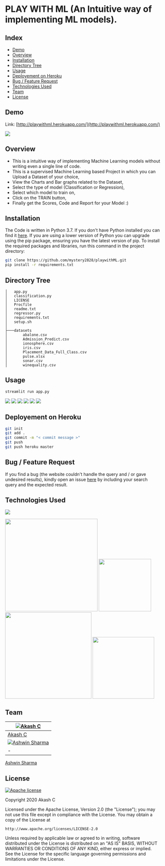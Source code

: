 # PLAY WITH ML (An Intuitive way of implementing ML models).

## Index
  * [Demo](#demo)
  * [Overview](#overview)
  * [Installation](#installation)
  * [Directory Tree](#directory-tree)
  * [Usage](#usage)
  * [Deployement on Heroku](#deployement-on-heroku)
  * [Bug / Feature Request](#bug--feature-request)
  * [Technologies Used](#technologies-used)
  * [Team](#team)
  * [License](#license)


## Demo
Link: [http://playwithml.herokuapp.com/](http://playwithml.herokuapp.com/)

[![](https://imgur.com/gec0n1K.png)](http://playwithml.herokuapp.com/)

## Overview
* This is a intuitive way of implementing Machine Learning models without writing even a single line of code.
* This is a supervised Machine Learning based Project in which you can Upload a Dataset of your choice,
* View the Charts and Bar graphs related to the Dataset,
* Select the type of model (Classification or Regression),
* Select which model to train on,
* Click on the TRAIN button,
* Finally get the Scores, Code and Report for your Model :)

## Installation
The Code is written in Python 3.7. If you don't have Python installed you can find
it [here](https://www.python.org/downloads/).
If you are using a lower version of Python you can upgrade using the pip package,
ensuring you have the latest version of pip. 
To install the required packages and libraries, run this command in the project 
directory:
```bash
git clone https://github.com/mystery2828/playwithML.git
pip install -r requirements.txt
```

## Directory Tree
```
│   app.py
│   classification.py
│   LICENSE
│   Procfile
│   readme.txt
│   regressor.py
│   requirements.txt
│   setup.sh
│
├───datasets
│       abalone.csv
│       Admission_Predict.csv
│       ionosphere.csv
│       iris.csv
│       Placement_Data_Full_Class.csv
│       pulse.xlsx
│       sonar.csv
│       winequality.csv
```

## Usage
```bash
streamlit run app.py
```
[![](https://imgur.com/MtvTsL1.png)](http://playwithml.herokuapp.com/)
[![](https://imgur.com/x3ct0ou.png)](http://playwithml.herokuapp.com/)
[![](https://imgur.com/LkxcPJK.png)](http://playwithml.herokuapp.com/)
[![](https://imgur.com/CiVrqNu.png)](http://playwithml.herokuapp.com/)
[![](https://imgur.com/gzFq0GJ.png)](http://playwithml.herokuapp.com/)
[![](https://imgur.com/CiVrqNu.png)](http://playwithml.herokuapp.com/)

## Deployement on Heroku
```bash
git init
git add .
git commit -m "< commit message >"
git push
git push heroku master
```

## Bug / Feature Request
If you find a bug (the website couldn't handle the query and / or gave undesired results), kindly open an issue [here](https://github.com/mystery2828/playwithml/issues/new) by including your search query and the expected result.

## Technologies Used

![](https://forthebadge.com/images/badges/made-with-python.svg)

[<img target="_blank" src="https://images.g2crowd.com/uploads/product/image/social_landscape/social_landscape_77c883b19775c25838d2055fc2e7387e/scikit-learn.png" width=300>](https://scikit-learn.org/stable/) 
[<img target="_blank" src="https://pbs.twimg.com/profile_images/1234856290058428416/8lWJhqj1_400x400.jpg" width=170>](https://www.streamlit.io/) 
[<img target="_blank" src="https://miro.medium.com/max/1080/1*_oSOImPmBFeKj8vqE4FCkQ.jpeg" width=280>](https://pandas.pydata.org/)
[<img target="_blank" src="https://buddy.works/guides/thumbnails/cover-heroku.png" width=200>](https://www.heroku.com/)

## Team
[![Akash C](https://avatars1.githubusercontent.com/u/40836377?s=144&u=884f530d1deeb1897ccb6f83cea9e84cc3de4b28&v=4)](https://www.linkedin.com/in/akash-c-3a0468148/) |
-|
[Akash C](https://www.linkedin.com/in/akash-c-3a0468148/) |
[![Ashwin Sharma](https://avatars0.githubusercontent.com/u/51113630?s=144&u=a16f967611c067eb66f36bc1c070fe8fbe1d5341&v=4&s=144)](https://www.linkedin.com/in/ashwinsharmap/) |
-|
[Ashwin Sharma](https://www.linkedin.com/in/ashwinsharmap/)

## License
[![Apache license](https://img.shields.io/badge/license-apache-blue?style=for-the-badge&logo=appveyor)](http://www.apache.org/licenses/LICENSE-2.0e)

Copyright 2020 Akash C

Licensed under the Apache License, Version 2.0 (the "License");
you may not use this file except in compliance with the License.
You may obtain a copy of the License at

    http://www.apache.org/licenses/LICENSE-2.0

Unless required by applicable law or agreed to in writing, software
distributed under the License is distributed on an "AS IS" BASIS,
WITHOUT WARRANTIES OR CONDITIONS OF ANY KIND, either express or implied.
See the License for the specific language governing permissions and
limitations under the License.
